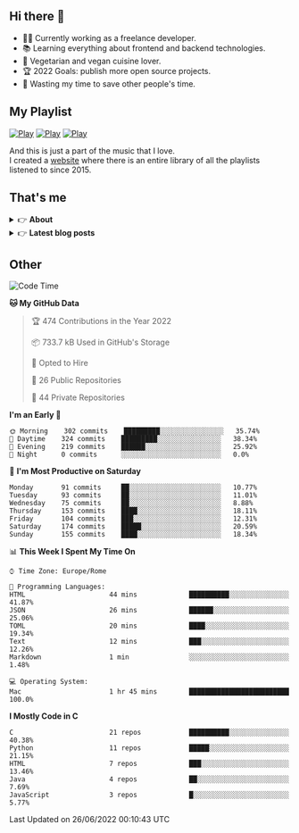 <h2>Hi there 👋</h2>

- 👨‍💻 Currently working as a freelance developer.
- :books: Learning everything about frontend and backend technologies.
- 🌱 Vegetarian and vegan cuisine lover.
- :trophy: 2022 Goals: publish more open source projects.
- :dart: Wasting my time to save other people's time.

## My Playlist
[![Play](https://user-images.githubusercontent.com/22590804/173320312-c6ff4952-2d80-4da0-bc86-1a49d009b4a7.jpg)](https://music.apple.com/it/playlist/juice/pl.u-mJy83A8tGBvZWA)
[![Play](https://user-images.githubusercontent.com/22590804/173320788-49695c90-a4c3-48b3-8ac5-f6f4b944955f.jpg)](https://music.apple.com/it/playlist/gym/pl.u-38oWWgbT3gryK0)
[![Play](https://user-images.githubusercontent.com/22590804/173321081-fd673357-e189-4e1d-bf6a-fc8048872de2.jpg)](https://music.apple.com/it/playlist/relax/pl.u-9N9LLp3u27KNLk)

And this is just a part of the music that I love.  
I created a [website](http://simonemargiomusic.im) where there is an entire library of all the playlists listened to since 2015.

## That's me
<!-- markdownlint-disable MD033 -->
<details>
    <summary>&#128073 <b>About</b></summary><br/>

<!-- BLOG-POST-LIST:START -->
- :books: [Books](https://simonemargio.im/work/books/)
- 🎧 [Music](https://simonemargio.im/work/music/)
- 🏃‍♂️ [Sport](https://simonemargio.im/work/sport/)
- 🎬 [Show](https://simonemargio.im/work/show/)
- 🎮 [Game](https://simonemargio.im/work/game/)
- 💰 [Expenses](https://simonemargio.im/work/expenses/)
<!-- BLOG-POST-LIST:END -->
</details>

<details>
    <summary>&#128073 <b>Latest blog posts</b></summary><br/>

<!-- BLOG-POST-LIST:START -->
- [iCloud Keychain](https://simonemargio.im/blog/icloudkeychain/)
- [Digital legacy](https://simonemargio.im/blog/digitallegacy/)
- [Usability](https://simonemargio.im/blog/usability/)
- [Bitwarden](https://simonemargio.im/blog/bitwarden/)
- [About EXIF metadata](https://simonemargio.im/blog/aboutexifmetadata/)
- [Stop using whatsapp](https://simonemargio.im/blog/stopusingwhatsapp/)
- [Password Managers](https://simonemargio.im/blog/managepasswords/)
- [Always backup](https://simonemargio.im/blog/backup/)
- [Fix Apple Watch battery life](https://simonemargio.im/blog/fixapplewatch/)
- [Summer reading](https://simonemargio.im/blog/summer-reading/)
<!-- BLOG-POST-LIST:END -->
</details>





## Other

<!--START_SECTION:waka-->
![Code Time](http://img.shields.io/badge/Code%20Time-0%20secs-blue)

**🐱 My GitHub Data** 

> 🏆 474 Contributions in the Year 2022
 > 
> 📦 733.7 kB Used in GitHub's Storage 
 > 
> 💼 Opted to Hire
 > 
> 📜 26 Public Repositories 
 > 
> 🔑 44 Private Repositories  
 > 
**I'm an Early 🐤** 

```text
🌞 Morning    302 commits    █████████░░░░░░░░░░░░░░░░   35.74% 
🌆 Daytime    324 commits    █████████░░░░░░░░░░░░░░░░   38.34% 
🌃 Evening    219 commits    ██████░░░░░░░░░░░░░░░░░░░   25.92% 
🌙 Night      0 commits      ░░░░░░░░░░░░░░░░░░░░░░░░░   0.0%

```
📅 **I'm Most Productive on Saturday** 

```text
Monday       91 commits     ██░░░░░░░░░░░░░░░░░░░░░░░   10.77% 
Tuesday      93 commits     ██░░░░░░░░░░░░░░░░░░░░░░░   11.01% 
Wednesday    75 commits     ██░░░░░░░░░░░░░░░░░░░░░░░   8.88% 
Thursday     153 commits    ████░░░░░░░░░░░░░░░░░░░░░   18.11% 
Friday       104 commits    ███░░░░░░░░░░░░░░░░░░░░░░   12.31% 
Saturday     174 commits    █████░░░░░░░░░░░░░░░░░░░░   20.59% 
Sunday       155 commits    ████░░░░░░░░░░░░░░░░░░░░░   18.34%

```


📊 **This Week I Spent My Time On** 

```text
⌚︎ Time Zone: Europe/Rome

💬 Programming Languages: 
HTML                     44 mins             ██████████░░░░░░░░░░░░░░░   41.87% 
JSON                     26 mins             ██████░░░░░░░░░░░░░░░░░░░   25.06% 
TOML                     20 mins             ████░░░░░░░░░░░░░░░░░░░░░   19.34% 
Text                     12 mins             ███░░░░░░░░░░░░░░░░░░░░░░   12.26% 
Markdown                 1 min               ░░░░░░░░░░░░░░░░░░░░░░░░░   1.48%

💻 Operating System: 
Mac                      1 hr 45 mins        █████████████████████████   100.0%

```

**I Mostly Code in C** 

```text
C                        21 repos            ██████████░░░░░░░░░░░░░░░   40.38% 
Python                   11 repos            █████░░░░░░░░░░░░░░░░░░░░   21.15% 
HTML                     7 repos             ███░░░░░░░░░░░░░░░░░░░░░░   13.46% 
Java                     4 repos             ██░░░░░░░░░░░░░░░░░░░░░░░   7.69% 
JavaScript               3 repos             █░░░░░░░░░░░░░░░░░░░░░░░░   5.77%

```



 Last Updated on 26/06/2022 00:10:43 UTC
<!--END_SECTION:waka-->



